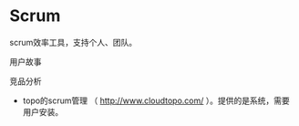 # Scrum

scrum效率工具，支持个人、团队。

用户故事


竞品分析
* topo的scrum管理 （ http://www.cloudtopo.com/ ）。提供的是系统，需要用户安装。
